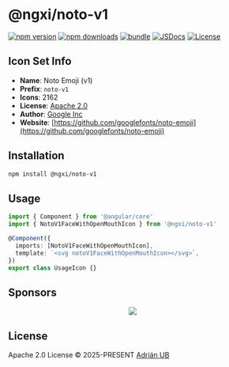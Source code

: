 # @ngxi/noto-v1

[![npm version][npm-version-src]][npm-version-href]
[![npm downloads][npm-downloads-src]][npm-downloads-href]
[![bundle][bundle-src]][bundle-href]
[![JSDocs][jsdocs-src]][jsdocs-href]
[![License][license-src]][license-href]

## Icon Set Info

- **Name**: Noto Emoji (v1)
- **Prefix**: `noto-v1`
- **Icons**: 2162
- **License**: [Apache 2.0](https://github.com/googlefonts/noto-emoji/blob/main/svg/LICENSE)
- **Author**: [Google Inc](https://github.com/googlefonts/noto-emoji)
- **Website**: [https://github.com/googlefonts/noto-emoji](https://github.com/googlefonts/noto-emoji)

## Installation

```sh
npm install @ngxi/noto-v1
```

## Usage

```ts
import { Component } from '@angular/core'
import { NotoV1FaceWithOpenMouthIcon } from '@ngxi/noto-v1'

@Component({
  imports: [NotoV1FaceWithOpenMouthIcon],
  template: `<svg notoV1FaceWithOpenMouthIcon></svg>`,
})
export class UsageIcon {}
```

## Sponsors

<p align="center">
  <a href="https://cdn.jsdelivr.net/gh/adrian-ub/static/sponsors.svg">
    <img src='https://cdn.jsdelivr.net/gh/adrian-ub/static/sponsors.svg'/>
  </a>
</p>

## License

Apache 2.0 License © 2025-PRESENT [Adrián UB](https://github.com/adrian-ub)

<!-- Badges -->

[npm-version-src]: https://img.shields.io/npm/v/@ngxi/noto-v1?style=flat&colorA=080f12&colorB=1fa669
[npm-version-href]: https://npmjs.com/package/@ngxi/noto-v1
[npm-downloads-src]: https://img.shields.io/npm/dm/@ngxi/noto-v1?style=flat&colorA=080f12&colorB=1fa669
[npm-downloads-href]: https://npmjs.com/package/@ngxi/noto-v1
[bundle-src]: https://img.shields.io/bundlephobia/minzip/@ngxi/noto-v1?style=flat&colorA=080f12&colorB=1fa669&label=minzip
[bundle-href]: https://bundlephobia.com/result?p=@ngxi/noto-v1
[license-src]: https://img.shields.io/npm/l/@ngxi/noto-v1?style=flat&colorA=080f12&colorB=1fa669
[license-href]: https://github.com/adrian-ub/ngxi/blob/main/LICENSE
[jsdocs-src]: https://img.shields.io/badge/jsdocs-reference-080f12?style=flat&colorA=080f12&colorB=1fa669
[jsdocs-href]: https://www.jsdocs.io/package/@ngxi/noto-v1
